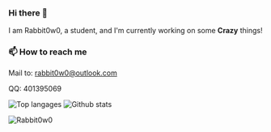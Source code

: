 ### Hi there 👋

I am Rabbit0w0, a student, and I'm currently working on some __Crazy__ things!
<!-- - 🔭 I’m currently working on [Rabbit0w0/CloudEnterprise](https://github.com/Rabbit0w0/CloudEnterprise)
- CHECK YOUR PERM
- 🌱 I’m currently learning Go and Java
- They are all good languages
- 👯 I’m looking for collaborate on PHP blogging system
- Because I'm a noob -->
<!-- - 🤔 I’m looking for help with ...
- 💬 Ask me about ...
- 📫 How to reach me: ...
- 😄 Pronouns: ...
- ⚡ Fun fact: ...
-->

### 📫 How to reach me
Mail to: rabbit0w0@outlook.com

QQ: 401395069

![Top langages](https://github-readme-stats.vercel.app/api/top-langs/?username=Rabbit0w0&show_icons=true&hide_border=true&theme=radical)
![Github stats](https://github-readme-stats.vercel.app/api?username=Rabbit0w0&show_icons=true&include_all_commits=true&hide_border=true&theme=radical&count_private=true)

![Rabbit0w0](https://count.getloli.com/get/@Rabbit0w0)
